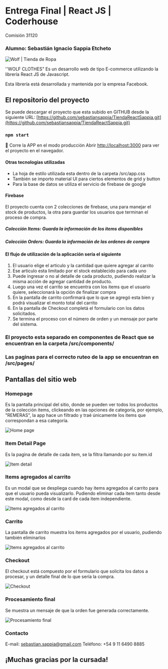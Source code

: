 

# Entrega Final | React JS | Coderhouse
Comisión 31120
### Alumno: Sebastián Ignacio Sappia Etcheto

![Wolf | Tienda de Ropa](https://raw.githubusercontent.com/sebastiansappia/TiendaReactSappia/main/public/readme/logo_wolf.png)

''WOLF CLOTHES" Es un desarrollo web de tipo E-commerce utilizando la librería React JS de Javascript.

Esta librería está desarrollada y mantenida por la empresa Facebook.

## El repositorio del proyecto
Se puede descargar el proyecto que esta subido en GITHUB desde la siguiente URL:
[https://github.com/sebastiansappia/TiendaReactSappia.git](https://github.com/sebastiansappia/TiendaReactSappia.git)

### `npm start`

🐺 Corre la APP en el modo producción
Abrir [http://localhost:3000](http://localhost:3000) para ver el proyecto en el navegador.

#### Otras tecnologías utilizadas

 - La hoja de estilo utilizada esta dentro de la carpeta /src/app.css
 - También se importo material UI para ciertos elementos de grid y button
 - Para la base de datos se utiliza el servicio de firebase de google

#### Firebase
El proyecto cuenta con 2 colecciones de firebase, una para manejar el stock de productos, la otra para guardar los usuarios que terminan el proceso de compra.

#####  Colección Items: Guarda la información de los items disponibles
#####  Colección Orders: Guarda la información de las ordenes de compra

#### El flujo de utilización de la aplicación sería el siguiente

 1. El usuario elige el articulo y la cantidad que quiere agregar al carrito
 2. Ese articulo esta limitado por el stock establecido para cada uno
 3. Puede ingresar o no al detalle de cada producto, pudiendo realizar la misma acción de agregar cantidad de producto.
 4. Luego una vez el carrito se encuentra con los items que el usuario quiere, seleccionará la opción de finalizar compra
 5. En la pantalla de carrito confirmará que lo que se agregó esta bien y podrá visualizar el monto total del carrito
 6. En la pantalla de Checkout completá el formulario con los datos solicitados.
 7. Se termina el proceso con el número de orden y un mensaje por parte del sistema.

### El proyecto esta separado en componentes de React que se encuentran en la carpeta /src/components/

### Las paginas para el correcto ruteo de la app se encuentran en /src/pages/

## Pantallas del sitio web



### Homepage
Es la pantalla principal del sitio, donde se pueden ver todos los productos de la colección items, clickeando en las opciones de categoría, por ejemplo, "REMERAS", la app hace un filtrado y traé únicamente los items que correspondan a esa categoría.

![Home page](https://raw.githubusercontent.com/sebastiansappia/TiendaReactSappia/main/public/readme/screen_home.jpg)

### Item Detail Page

Es la pagina de detalle de cada item, se la filtra llamando por su item.id

![Item detail](https://raw.githubusercontent.com/sebastiansappia/TiendaReactSappia/main/public/readme/screen_detail.jpg)

### Items agregados al carrito

Es un modal que se despliega cuando hay items agregados al carrito para que el usuario pueda visualizarlo. Pudiendo eliminar cada item tanto desde este modal, como desde la card de cada item independiente.

![Items agregados al carrito](https://raw.githubusercontent.com/sebastiansappia/TiendaReactSappia/main/public/readme/screen_item_agregados.jpg)

### Carrito

La pantalla de carrito muestra los items agregados por el usuario, pudiendo también eliminarlos

![Items agregados al carrito](https://raw.githubusercontent.com/sebastiansappia/TiendaReactSappia/main/public/readme/screen_carrito.jpg)

### Checkout

El checkout está compuesto por el formulario que solicita los datos a procesar, y un detalle final de lo que sería la compra.

![Checkout](https://raw.githubusercontent.com/sebastiansappia/TiendaReactSappia/main/public/readme/screen_checkout.jpg)

### Procesamiento final

Se muestra un mensaje de que la orden fue generada correctamente. 

![Procesamiento final](https://raw.githubusercontent.com/sebastiansappia/TiendaReactSappia/main/public/readme/screen_final.jpg)

### Contacto
E-mail: [sebastian.sappia@gmail.com](mailto:sebastian.sappia@gmail.com)
Teléfono: +54 9 11 6490 8885

## ¡Muchas gracias por la cursada!